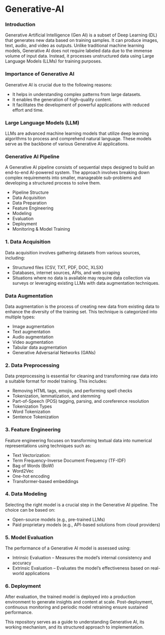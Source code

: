 # Generative-AI
### Introduction
Generative Artificial Intelligence (Gen AI) is a subset of Deep Learning (DL) that generates new data based on training samples. It can produce images, text, audio, and video as outputs. Unlike traditional machine learning models, Generative AI does not require labeled data due to the immense volume of input data. Instead, it processes unstructured data using Large Language Models (LLMs) for training purposes.

### Importance of Generative AI
Generative AI is crucial due to the following reasons:
 - It helps in understanding complex patterns from large datasets.
 - It enables the generation of high-quality content.
 - It facilitates the development of powerful applications with reduced effort and time.

### Large Language Models (LLM)
LLMs are advanced machine learning models that utilize deep learning algorithms to process and comprehend natural language. These models serve as the backbone of various Generative AI applications.

### Generative AI Pipeline
A Generative AI pipeline consists of sequential steps designed to build an end-to-end AI-powered system. The approach involves breaking down complex requirements into smaller, manageable sub-problems and developing a structured process to solve them.
 - Pipeline Structure
 - Data Acquisition
 - Data Preparation
 - Feature Engineering
 - Modeling
 - Evaluation
 - Deployment
 - Monitoring & Model Training

### 1. Data Acquisition
Data acquisition involves gathering datasets from various sources, including:
 - Structured files (CSV, TXT, PDF, DOC, XLSX)
 - Databases, internet sources, APIs, and web scraping
 - Situations where no data is available may require data collection via surveys or leveraging existing LLMs with data augmentation techniques.

### Data Augmentation
Data augmentation is the process of creating new data from existing data to enhance the diversity of the training set. This technique is categorized into multiple types:
 - Image augmentation
 - Text augmentation
 - Audio augmentation
 - Video augmentation
 - Tabular data augmentation
 - Generative Adversarial Networks (GANs)

### 2. Data Preprocessing
Data preprocessing is essential for cleaning and transforming raw data into a suitable format for model training. This includes:
 - Removing HTML tags, emojis, and performing spell checks
 - Tokenization, lemmatization, and stemming
 - Part-of-Speech (POS) tagging, parsing, and coreference resolution
 - Tokenization Types
 - Word Tokenization
 - Sentence Tokenization

### 3. Feature Engineering
Feature engineering focuses on transforming textual data into numerical representations using techniques such as:
 - Text Vectorization:
 - Term Frequency-Inverse Document Frequency (TF-IDF)
 - Bag of Words (BoW)
 - Word2Vec
 - One-hot encoding
 - Transformer-based embeddings

### 4. Data Modeling
Selecting the right model is a crucial step in the Generative AI pipeline. The choice can be based on:
 - Open-source models (e.g., pre-trained LLMs)
 - Paid proprietary models (e.g., API-based solutions from cloud providers)

### 5. Model Evaluation
The performance of a Generative AI model is assessed using:
 - Intrinsic Evaluation – Measures the model’s internal consistency and accuracy
 - Extrinsic Evaluation – Evaluates the model’s effectiveness based on real-world applications

### 6. Deployment
After evaluation, the trained model is deployed into a production environment to generate insights and content at scale. Post-deployment, continuous monitoring and periodic model retraining ensure sustained performance.

This repository serves as a guide to understanding Generative AI, its working mechanism, and its structured approach to implementation.
